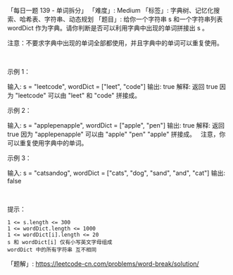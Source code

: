 「每日一题 139 - 单词拆分」
「难度」: Medium
「标签」: 字典树、记忆化搜索、哈希表、字符串、动态规划
「题目」: 给你一个字符串 s 和一个字符串列表 wordDict 作为字典。请你判断是否可以利用字典中出现的单词拼接出 s 。

注意：不要求字典中出现的单词全部都使用，并且字典中的单词可以重复使用。

 

示例 1：

输入: s = "leetcode", wordDict = ["leet", "code"]
输出: true
解释: 返回 true 因为 "leetcode" 可以由 "leet" 和 "code" 拼接成。


示例 2：

输入: s = "applepenapple", wordDict = ["apple", "pen"]
输出: true
解释: 返回 true 因为 "applepenapple" 可以由 "apple" "pen" "apple" 拼接成。
     注意，你可以重复使用字典中的单词。


示例 3：

输入: s = "catsandog", wordDict = ["cats", "dog", "sand", "and", "cat"]
输出: false


 

提示：


	1 <= s.length <= 300
	1 <= wordDict.length <= 1000
	1 <= wordDict[i].length <= 20
	s 和 wordDict[i] 仅有小写英文字母组成
	wordDict 中的所有字符串 互不相同



「题解」: https://leetcode-cn.com/problems/word-break/solution/